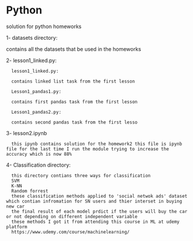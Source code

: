 # Python
solution for python homeworks 


1- datasets directory:

contains all the datasets that be used in the homeworks


2- lesson1_linked.py:

      lesson1_linked.py:

      contains linked list task from the first lesson

      Lesson1_pandas1.py:

      contains first pandas task from the first lesson

      Lesson1_pandas2.py:

      contains second pandas task from the first lesso
      
3- lesson2.ipynb

      this ipynb contains solution for the homework2 this file is ipynb file for the last time I run the module trying to increase the accuracy which is now 88%

4- Classification directory:

      this directory contians three ways for classification
      SVM
      K-NN
      Random forrest
      these classification methods applied to 'social netwok ads' dataset which contian infromation for SN users and thier interset in buying new car 
      the final result of each model prdict if the users will buy the car or not depending on different independent variable 
      these methods I got it from attending this course in ML at udemy platform 
      https://www.udemy.com/course/machinelearning/
